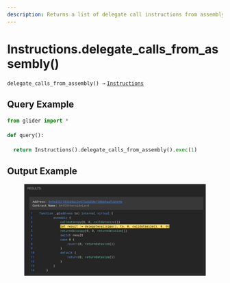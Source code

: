 ```yaml
---
description: Returns a list of delegate call instructions from assembly.
---
```


# Instructions.delegate\_calls\_from\_assembly()

`delegate_calls_from_assembly() →` [`Instructions`](./)

## Query Example

```python
from glider import *

def query():
  
  return Instructions().delegate_calls_from_assembly().exec(1)
```

## Output Example

<figure><img src="../../.gitbook/assets/image (245).png" alt=""><figcaption></figcaption></figure>
